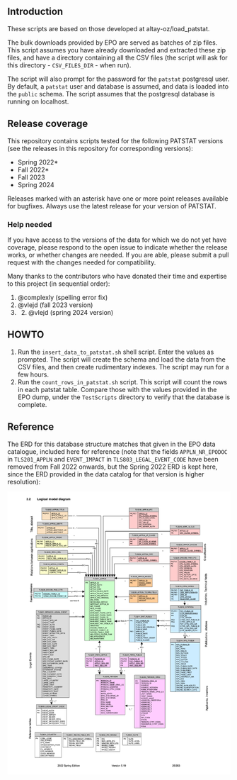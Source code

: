 ## Introduction

These scripts are based on those developed at altay-oz/load_patstat.

The bulk downloads provided by EPO are served as batches of zip files. This
script assumes you have already downloaded and extracted these zip files, and
have a directory containing all the CSV files (the script will ask for this
directory - `CSV_FILES_DIR` - when run).

The script will also prompt for the password for the `patstat` postgresql user.
By default, a `patstat` user and database is assumed, and data is loaded into
the `public` schema. The script assumes that the postgresql database is running
on localhost.

## Release coverage

This repository contains scripts tested for the following PATSTAT versions (see the releases in this repository for corresponding versions):
* Spring 2022*
* Fall 2022*
* Fall 2023
* Spring 2024

Releases marked with an asterisk have one or more point releases available for bugfixes. Always use the latest release for your version of PATSTAT.

### Help needed

If you have access to the versions of the data for which we do not yet have coverage, please respond to the open issue to indicate whether the release works, or whether changes are needed. If you are able, please submit a pull request with the changes needed for compatibility.

Many thanks to the contributors who have donated their time and expertise to this project (in sequential order):

1. @complexly (spelling error fix)
2. @vlejd (fall 2023 version)
3. 2. @vlejd (spring 2024 version)

## HOWTO

1. Run the `insert_data_to_patstat.sh` shell script. Enter the values as
   prompted. The script will create the schema and load the data from the CSV
   files, and then create rudimentary indexes. The script may run for a few
   hours.
2. Run the `count_rows_in_patstat.sh` script. This script will count the rows in
   each patstat table. Compare those with the values provided in the EPO dump,
   under the `TestScripts` directory to verify that the database is complete.

## Reference

The ERD for this database structure matches that given in the EPO data
catalogue, included here for reference (note that the fields `APPLN_NR_EPODOC` in `TLS201_APPLN` and `EVENT_IMPACT` in `TLS803_LEGAL_EVENT_CODE` have been removed from Fall 2022 onwards, but the Spring 2022 ERD is kept here, since the ERD provided in the data catalog for that version is higher resolution):

![EPO PATSTAT ERD](./resources/patstat_erd.png)
